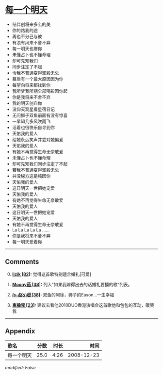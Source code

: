# [每一个明天](https://music.163.com/song?id=30569020)

* 结伴创将来多么的美
* 你的路我的途
* 再也不分己与彼
* 有浪有风来不舍不弃
* 每一明天也赠你
* 未懂占卜也不懂命理
* 却可先知我们
* 同步注定了不起
* 令我不普通变得坚毅无忌
* 幕后有一个最大原因因为你
* 每望向将来都找到你
* 我所梦我所期全部喝彩因你起
* 你是我将来不舍不弃
* 我的明天创自你
* 没仰天观星看星宿日记
* 无问狮子双鱼前面有没有惊喜
* 一早知几多风吹雨飞
* 活着也很快乐自寻到你
* 天佑我的爱人
* 给她永远笑声并尝对她偏爱
* 天佑我的爱人
* 有她不再觉得生命无奈敢爱
* 未懂占卜也不懂命理
* 却可先知我们同步注定了不起
* 若我不普通变得坚毅无忌
* 并没秘方这是纯因你
* 天佑我的爱人
* 这日明天一世把她宠爱
* 天佑我的爱人
* 有她不再觉得生命无奈敢爱
* 天佑我的爱人
* 这日明天一世把她宠爱
* 天佑我的爱人
* 有她不再觉得生命无奈敢爱
* La La La La La ……
* 你是我将来不舍不弃
* 每一明天爱着你


---

## Comments
0. **[lizik \[82\]](https://music.163.com/#/user/home?id=33123986):** 觉得这首歌特别适合婚礼[可爱]

1. **[Moony茄 \[48\]](https://music.163.com/#/user/home?id=39243736):** 列入"如果我嫁得出去的话婚礼要播的歌"列表。

2. **[_Is-赵小姐_ \[38\]](https://music.163.com/#/user/home?id=59298776):** 双鱼的阿徐，狮子的Eason…一生幸福

3. **[東橡兒 \[23\]](https://music.163.com/#/user/home?id=29623743):** 建议去看他2010DUO香港演唱会这首歌他和包包的互动，暖哭我



---

## Appendix

|歌名|分数|时长|时间|
|:---|:---:|---:|---:|
|每一个明天|25.0|4:26|2008-12-23

*modified: False*
